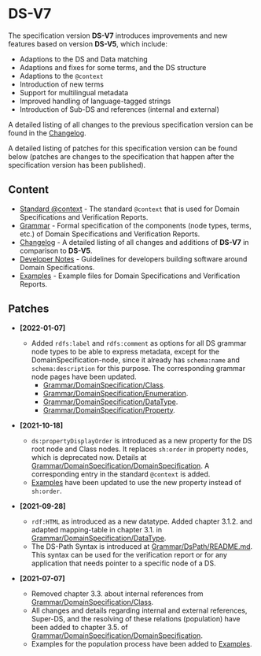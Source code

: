 # DS-V7

The specification version **DS-V7** introduces improvements and new features based on version **DS-V5**, which include:

* Adaptions to the DS and Data matching
* Adaptions and fixes for some terms, and the DS structure
* Adaptions to the `@context`
* Introduction of new terms
* Support for multilingual metadata
* Improved handling of language-tagged strings
* Introduction of Sub-DS and references (internal and external)

A detailed listing of all changes to the previous specification version can be found in the [Changelog](Changelog.md).

A detailed listing of patches for this specification version can be found below (patches are changes to the specification that happen after the specification version has been published).

## Content

* [Standard @context](./Grammar/DomainSpecification/Context.md) - The standard `@context` that is used for Domain Specifications and Verification Reports.
* [Grammar](./Grammar/README.md) - Formal specification of the components (node types, terms, etc.) of Domain Specifications and Verification Reports.
* [Changelog](Changelog.md) - A detailed listing of all changes and additions of **DS-V7** in comparison to **DS-V5**.
* [Developer Notes](DevNotes.md) - Guidelines for developers building software around Domain Specifications.
* [Examples](Examples/README.md) - Example files for Domain Specifications and Verification Reports.

## Patches

* **[2022-01-07]**
  * Added `rdfs:label` and `rdfs:comment` as options for all DS grammar node types to be able to express metadata, except for the DomainSpecification-node, since it already has `schema:name` and `schema:description` for this purpose. The corresponding grammar node pages have been updated.
    * [Grammar/DomainSpecification/Class](./Grammar/DomainSpecification/Class.md).
    * [Grammar/DomainSpecification/Enumeration](./Grammar/DomainSpecification/Enumeration.md).
    * [Grammar/DomainSpecification/DataType](./Grammar/DomainSpecification/DataType.md).
    * [Grammar/DomainSpecification/Property](./Grammar/DomainSpecification/Property.md).

* **[2021-10-18]**
  * `ds:propertyDisplayOrder` is introduced as a new property for the DS root node and Class nodes. It replaces `sh:order` in property nodes, which is deprecated now. Details at [Grammar/DomainSpecification/DomainSpecification](./Grammar/DomainSpecification/DomainSpecification.md). A corresponding entry in the standard `@context` is added. 
  * [Examples](Examples/README.md) have been updated to use the new property instead of `sh:order`.

* **[2021-09-28]**
  * `rdf:HTML` as introduced as a new datatype. Added chapter 3.1.2. and adapted mapping-table in chapter 3.1. in [Grammar/DomainSpecification/DataType](./Grammar/DomainSpecification/DataType.md).
  * The DS-Path Syntax is introduced at [Grammar/DsPath/README.md](./Grammar/DsPath/README.md). This syntax can be used for the verification report or for any application that needs pointer to a specific node of a DS.

* **[2021-07-07]** 
  * Removed chapter 3.3. about internal references from [Grammar/DomainSpecification/Class](./Grammar/DomainSpecification/Class.md).
  * All changes and details regarding internal and external references, Super-DS, and the resolving of these relations (population) have been added to chapter 3.5. of [Grammar/DomainSpecification/DomainSpecification](./Grammar/DomainSpecification/DomainSpecification.md).
  * Examples for the population process have been added to [Examples](Examples/README.md).
  